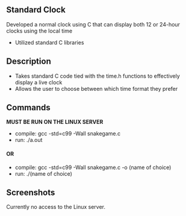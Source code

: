 ## Standard Clock
Developed a normal clock using C that can display both 12 or 24-hour clocks using the local time
- Utilized standard C libraries

## Description
- Takes standard C code tied with the time.h functions to effectively display a live clock
- Allows the user to choose between which time format they prefer

## Commands
**MUST BE RUN ON THE LINUX SERVER**
- compile: gcc -std=c99 -Wall snakegame.c
- run: ./a.out
#### OR
- compile: gcc -std=c99 -Wall snakegame.c -o (name of choice)
- run: ./(name of choice)
  
## Screenshots

Currently no access to the Linux server.